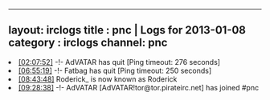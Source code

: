 
---
layout: irclogs
title : pnc | Logs for 2013-01-08
category : irclogs
channel: pnc
---
<li class="logitem"><a href="#02:07:52" name="02:07:52" class="time">[02:07:52]</a> -!- <span class="quit">AdVATAR</span> has quit [Ping timeout: 276 seconds] </li>
<li class="logitem"><a href="#06:55:19" name="06:55:19" class="time">[06:55:19]</a> -!- <span class="quit">Fatbag</span> has quit [Ping timeout: 250 seconds] </li>
<li class="logitem"><a href="#08:43:48" name="08:43:48" class="time">[08:43:48]</a> <span class="nick">Roderick_</span> is now known as <span class="nick">Roderick</span> </li>
<li class="logitem"><a href="#09:28:38" name="09:28:38" class="time">[09:28:38]</a> -!- <span class="join">AdVATAR</span> [AdVATAR!tor@tor.pirateirc.net] has joined #pnc </li>


